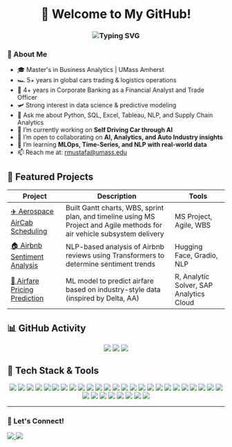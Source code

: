 <h1 align="center">
  👋 Welcome to My GitHub!
</h1>

<h3 align="center">
  <img src="https://readme-typing-svg.demolab.com?font=Fira+Code&weight=500&size=20&pause=500&color=00BFFF&center=true&vCenter=true&width=400&lines=Business+Analyst;Data+Enthusiast;Automotive+%26+Export+Specialist;Logistics+Manager" alt="Typing SVG" />
</h3>

### 💼 About Me
- 🎓 Master's in Business Analytics | UMass Amherst
- 🏎️ 5+ years in global cars trading & logistics operations
- 💸 4+ years in Corporate Banking as a Financial Analyst and Trade Officer 
- 🛩️ Strong interest in data science & predictive modeling  
- 💬 Ask me about Python, SQL, Excel, Tableau, NLP, and Supply Chain Analytics  
- 🔭 I’m currently working on **Self Driving Car through AI**
- 👯 I’m open to collaborating on **AI, Analytics, and Auto Industry insights**
- 🧠 I’m learning **MLOps, Time-Series, and NLP with real-world data**
- 📫 Reach me at: rmustafa@umass.edu

## 🚀 Featured Projects

| Project | Description | Tools |
|--------|-------------|-------|
| [✈️ Aerospace AirCab Scheduling](https://github.com/rameenmustafa/Aerospace-Project-AirCab-SystemsModel) | Built Gantt charts, WBS, sprint plan, and timeline using MS Project and Agile methods for air vehicle subsystem delivery | MS Project, Agile, WBS |
| [🏠 Airbnb Sentiment Analysis](https://github.com/rameenmustafa/Airbnb-Analysis) | NLP-based analysis of Airbnb reviews using Transformers to determine sentiment trends | Hugging Face, Gradio, NLP |
| [💸 Airfare Pricing Prediction](https://github.com/rameenmustafa/airfare-pricing-prediction) | ML model to predict airfare based on industry-style data (inspired by Delta, AA) | R, Analytic Solver, SAP Analytics Cloud |

## 📊 GitHub Activity
<p align="center">
  <img src="https://github-readme-stats.vercel.app/api?username=rameenmk&show_icons=true&theme=default" />
  <img src="https://streak-stats.demolab.com?user=rameenmk&theme=default" />
  <img src="https://github-readme-stats.vercel.app/api/top-langs/?username=rameenmk&layout=compact" />
</p>

## 🧰 Tech Stack & Tools
<p align="center">
  <!-- Languages -->
  <img src="https://img.shields.io/badge/Python-3776AB?logo=python&logoColor=white" />
  <img src="https://img.shields.io/badge/R-276DC3?logo=r&logoColor=white" />
  <img src="https://img.shields.io/badge/SQL-4479A1?logo=postgresql&logoColor=white" />
  <img src="https://img.shields.io/badge/JavaScript-F7DF1E?logo=javascript&logoColor=black" />
  <img src="https://img.shields.io/badge/TypeScript-3178C6?logo=typescript&logoColor=white" />
  <img src="https://img.shields.io/badge/HTML5-E34F26?logo=html5&logoColor=white" />
  <img src="https://img.shields.io/badge/CSS3-1572B6?logo=css3&logoColor=white" />
  <img src="https://img.shields.io/badge/Excel-217346?logo=microsoft-excel&logoColor=white" />

  <!-- Cloud Platforms -->
  <img src="https://img.shields.io/badge/AWS-232F3E?logo=amazonaws&logoColor=white" />
  <img src="https://img.shields.io/badge/AWS%20Lambda-FF9900?logo=aws-lambda&logoColor=white" />
  <img src="https://img.shields.io/badge/GCP-4285F4?logo=googlecloud&logoColor=white" />
  <img src="https://img.shields.io/badge/Azure-0078D4?logo=microsoftazure&logoColor=white" />

  <!-- ML & AI -->
  <img src="https://img.shields.io/badge/Alteryx-005CA9?logo=dataiku&logoColor=white" />
  <img src="https://img.shields.io/badge/SageMaker-232F3E?logo=amazonaws&logoColor=white" />
  <img src="https://img.shields.io/badge/TensorFlow-FF6F00?logo=tensorflow&logoColor=white" />
  <img src="https://img.shields.io/badge/Scikit--Learn-F7931E?logo=scikit-learn&logoColor=white" />
  <img src="https://img.shields.io/badge/PyTorch-EE4C2C?logo=pytorch&logoColor=white" />
  <img src="https://img.shields.io/badge/PySpark-E25A1C?logo=apachespark&logoColor=white" />
  <img src="https://img.shields.io/badge/Numpy-013243?logo=numpy&logoColor=white" />
  <img src="https://img.shields.io/badge/Matplotlib-11557C?logo=plotly&logoColor=white" />
  <img src="https://img.shields.io/badge/Seaborn-7F93C2?logo=python&logoColor=white" />
  <img src="https://img.shields.io/badge/Streamlit-FF4B4B?logo=streamlit&logoColor=white" />

  <!-- BI & Analytics Tools -->
  <img src="https://img.shields.io/badge/Tableau-E97627?logo=tableau&logoColor=white" />
  <img src="https://img.shields.io/badge/Power%20BI-F2C811?logo=powerbi&logoColor=black" />
  <img src="https://img.shields.io/badge/SAP-0FAAFF?logo=sap&logoColor=white" />
  <img src="https://img.shields.io/badge/SPSS-003B71?logo=ibm&logoColor=white" />
  <img src="https://img.shields.io/badge/Looker-4285F4?logo=looker&logoColor=white" />

  <!-- Dev Tools -->
  <img src="https://img.shields.io/badge/VS%20Code-007ACC?logo=visualstudiocode&logoColor=white" />
  <img src="https://img.shields.io/badge/Git-F05032?logo=git&logoColor=white" />
  <img src="https://img.shields.io/badge/Jupyter-F37626?logo=jupyter&logoColor=white" />
  <img src="https://img.shields.io/badge/Colab-F9AB00?logo=googlecolab&logoColor=black" />

  <!-- Project & Collaboration -->
  <img src="https://img.shields.io/badge/Jira-0052CC?logo=jira&logoColor=white" />
  <img src="https://img.shields.io/badge/SharePoint-0078D4?logo=microsoftsharepoint&logoColor=white" />
</p>

---

### 📌 Let's Connect!

<p align="left">
  <a href="https://www.linkedin.com/in/rameenmustafa/" target="_blank">
    <img src="https://img.shields.io/badge/LinkedIn-0A66C2?style=for-the-badge&logo=linkedin&logoColor=white" />
  </a>

  <a href="mailto:rmustafa@umass.edu" target="_blank">
    <img src="https://img.shields.io/badge/Gmail-D14836?style=for-the-badge&logo=gmail&logoColor=white" />
  </a>
</p>

